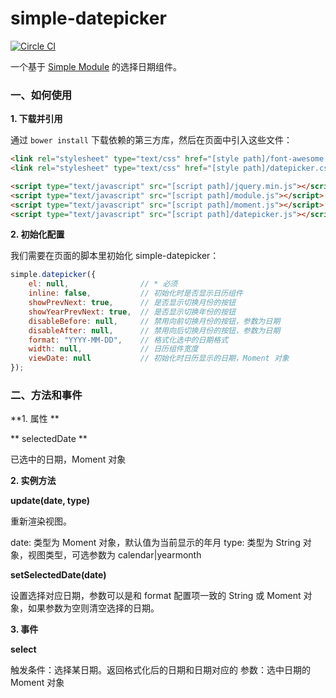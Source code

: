# simple-datepicker
[![Circle CI](https://circleci.com/gh/mycolorway/simple-datepicker.png?style=badge)](https://circleci.com/gh/mycolorway/simple-datepicker)



一个基于 [Simple Module](https://github.com/mycolorway/simple-module) 的选择日期组件。


### 一、如何使用

**1. 下载并引用**

通过 `bower install` 下载依赖的第三方库，然后在页面中引入这些文件：

```html
<link rel="stylesheet" type="text/css" href="[style path]/font-awesome.css" />
<link rel="stylesheet" type="text/css" href="[style path]/datepicker.css" />

<script type="text/javascript" src="[script path]/jquery.min.js"></script>
<script type="text/javascript" src="[script path]/module.js"></script>
<script type="text/javascript" src="[script path]/moment.js"></script>
<script type="text/javascript" src="[script path]/datepicker.js"></script>
```

**2. 初始化配置**

我们需要在页面的脚本里初始化 simple-datepicker：

```javascript
simple.datepicker({
    el: null,                // * 必须
    inline: false,           // 初始化时是否显示日历组件
    showPrevNext: true,      // 是否显示切换月份的按钮
    showYearPrevNext: true,  // 是否显示切换年份的按钮
    disableBefore: null,     // 禁用向前切换月份的按钮，参数为日期
    disableAfter: null,      // 禁用向后切换月份的按钮，参数为日期
    format: "YYYY-MM-DD",    // 格式化选中的日期格式
    width: null,             // 日历组件宽度
    viewDate: null           // 初始化时日历显示的日期，Moment 对象
});
```

### 二、方法和事件

**1. 属性 **

** selectedDate **

已选中的日期，Moment 对象

**2. 实例方法**

**update(date, type)**

重新渲染视图。

date: 类型为 Moment 对象，默认值为当前显示的年月
type: 类型为 String 对象，视图类型，可选参数为 calendar|yearmonth

**setSelectedDate(date)**

设置选择对应日期，参数可以是和 format 配置项一致的 String 或 Moment 对象，如果参数为空则清空选择的日期。

**3. 事件**

**select**

触发条件：选择某日期。返回格式化后的日期和日期对应的
参数：选中日期的 Moment 对象


